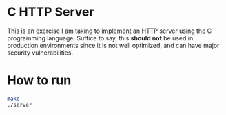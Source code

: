 # C HTTP Server

This is an exercise I am taking to implement an HTTP server using the C programming language. Suffice to say, this **should not** be used in production environments since it is not well optimized, and can have major security vulnerabilities.

# How to run

```bash
make
./server
```


